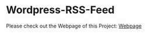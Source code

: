 # Wordpress-RSS-Feed

Please check out the Webpage of this Project: [Webpage](https://marcogriep88.github.io/WordPress-RSS-Feed-API/)
